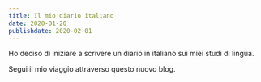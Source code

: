 ```yaml
---
title: Il mio diario italiano
date: 2020-01-20
publishdate: 2020-02-01
---
```


Ho deciso di iniziare a scrivere un diario in italiano sui miei studi di lingua.

Segui il mio viaggio attraverso questo nuovo blog.